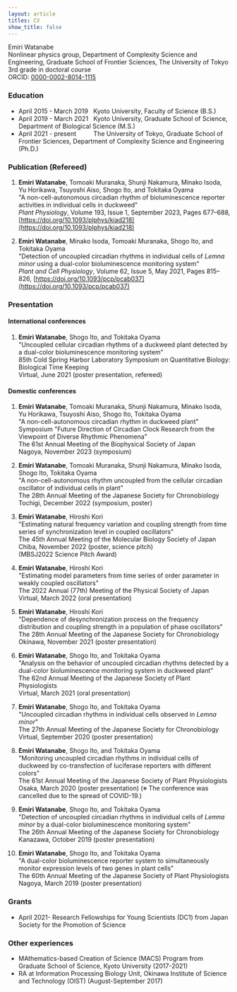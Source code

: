 ```yaml
---
layout: article
titles: CV
show_title: false
---
```



Emiri Watanabe  
Nonlinear physics group, Department of Complexity Science and Engineering, Graduate School of Frontier Sciences, The University of Tokyo  
3rd grade in doctoral course  
ORCID: [0000-0002-8014-1115](https://orcid.org/0000-0002-8014-1115)  


### Education
- April 2015 - March 2019 &nbsp; Kyoto University, Faculty of Science (B.S.)
- April 2019 - March 2021 &nbsp; Kyoto University, Graduate School of Science, Department of Biological Science (M.S.)
- April 2021 - present&nbsp; &nbsp; &nbsp; &nbsp; &nbsp; The University of Tokyo, Graduate School of Frontier Sciences, Department of Complexity Science and Engineering (Ph.D.)

### Publication (Refereed)

1. **Emiri Watanabe**, Tomoaki Muranaka, Shunji Nakamura, Minako Isoda, Yu Horikawa, Tsuyoshi Aiso, Shogo Ito, and Tokitaka Oyama  
   "A non-cell-autonomous circadian rhythm of bioluminescence reporter activities in individual cells in duckweed"  
   *Plant Physiology*, Volume 193, Issue 1, September 2023, Pages 677–688, [https://doi.org/10.1093/plphys/kiad218](https://doi.org/10.1093/plphys/kiad218)  

1. **Emiri Watanabe**, Minako Isoda, Tomoaki Muranaka, Shogo Ito, and Tokitaka Oyama  
  "Detection of uncoupled circadian rhythms in individual cells of *Lemna minor* using a dual-color bioluminescence monitoring system"  
  *Plant and Cell Physiology*, Volume 62, Issue 5, May 2021, Pages 815–826, [https://doi.org/10.1093/pcp/pcab037](https://doi.org/10.1093/pcp/pcab037)

### Presentation
#### International conferences
1. **Emiri Watanabe**, Shogo Ito, and Tokitaka Oyama  
"Uncoupled cellular circadian rhythms of a duckweed plant detected by a dual-color bioluminescence monitoring system"  
85th Cold Spring Harbor Laboratory Symposium on Quantitative Biology: Biological Time Keeping  
Virtual, June 2021 (poster presentation, refereed)

#### Domestic conferences

1. **Emiri Watanabe**, Tomoaki Muranaka, Shunji Nakamura, Minako Isoda, Yu Horikawa, Tsuyoshi Aiso, Shogo Ito, Tokitaka Oyama  
"A non-cell-autonomous circadian rhythm in duckweed plant"  
Symposium "Future Direction of Circadian Clock Research from the Viewpoint of Diverse Rhythmic Phenomena"  
The 61st Annual Meeting of the Biophysical Society of Japan  
Nagoya, November 2023 (symposium)  

1. **Emiri Watanabe**, Tomoaki Muranaka, Shunji Nakamura, Minako Isoda, Shogo Ito, Tokitaka Oyama  
"A non-cell-autonomous rhythm uncoupled from the cellular circadian oscillator of individual cells in plant"  
The 28th Annual Meeting of the Japanese Society for Chronobiology  
Tochigi, December 2022 (symposium, poster)

1. **Emiri Watanabe**, Hiroshi Kori  
"Estimating natural frequency variation and coupling strength from time series of synchronization level in coupled oscillators"  
The 45th Annual Meeting of the Molecular Biology Society of Japan  
Chiba, November 2022 (poster, science pitch)  
(MBSJ2022 Science Pitch Award)  

1. **Emiri Watanabe**, Hiroshi Kori  
"Estimating model parameters from time series of order parameter in weakly coupled oscillators"  
The 2022 Annual (77th) Meeting of the Physical Society of Japan  
Virtual, March 2022 (oral presentation)  


1. **Emiri Watanabe**, Hiroshi Kori  
"Dependence of desynchronization process on the frequency distribution and coupling strength in a population of phase oscillators"  
The 28th Annual Meeting of the Japanese Society for Chronobiology  
Okinawa, November 2021 (poster presentation)  

1. **Emiri Watanabe**, Shogo Ito, and Tokitaka Oyama  
"Analysis on the behavior of uncoupled circadian rhythms detected by a dual-color bioluminescence monitoring system in duckweed plant"  
The 62nd Annual Meeting of the Japanese Society of Plant Physiologists  
Virtual, March 2021 (oral presentation)  

1. **Emiri Watanabe**, Shogo Ito, and Tokitaka Oyama  
"Uncoupled circadian rhythms in individual cells observed in *Lemna minor*"  
The 27th Annual Meeting of the Japanese Society for Chronobiology  
Virtual, September 2020 (poster presentation)  

1. **Emiri Watanabe**, Shogo Ito, and Tokitaka Oyama  
"Monitoring uncoupled circadian rhythms in individual cells of duckweed by co-transfection of luciferase reporters with different colors"  
The 61st Annual Meeting of the Japanese Society of Plant Physiologists  
Osaka, March 2020 (poster presentation)
(※ The conference was cancelled due to the spread of COVID-19.)  

1. **Emiri Watanabe**, Shogo Ito, and Tokitaka Oyama  
"Detection of uncoupled circadian rhythms in individual cells of *Lemna minor* by a dual-color bioluminescence monitoring system"   
The 26th Annual Meeting of the Japanese Society for Chronobiology  
Kanazawa, October 2019 (poster presentation)  


1. **Emiri Watanabe**, Shogo Ito, and Tokitaka Oyama  
"A dual-color bioluminescence reporter system to simultaneously monitor expression levels of two genes in plant cells"  
The 60th Annual Meeting of the Japanese Society of Plant Physiologists  
Nagoya, March 2019 (poster presentation)  




### Grants
- April 2021-  Research Fellowships for Young Scientists (DC1) from Japan Society for the Promotion of Science

### Other experiences
- MAthematics-based Creation of Science (MACS) Program from Graduate School of Science, Kyoto University (2017-2021)
- RA at Information Processing Biology Unit, Okinawa Institute of Science and Technology (OIST) (August-September 2017) 
